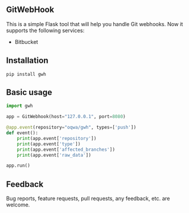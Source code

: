 GitWebHook
---
This is a simple Flask tool that will help you handle Git webhooks. Now it supports the following services:
* Bitbucket

Installation
---
```
pip install gwh
```

Basic usage
---
```python
import gwh

app = GitWebhook(host="127.0.0.1", port=8080)

@app.event(repository="oqwa/gwh", types=['push'])
def event():
    print(app.event['repository'])
    print(app.event['type'])
    print(app.event['affected_branches'])
    print(app.event['raw_data'])

app.run()
``` 

Feedback
---
Bug reports, feature requests, pull requests, any feedback, etc. are welcome. 